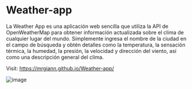 # Weather-app

La Weather App es una aplicación web sencilla que utiliza la API de OpenWeatherMap para obtener información actualizada sobre el clima de cualquier lugar del mundo. Simplemente ingresa el nombre de la ciudad en el campo de búsqueda y obtén detalles como la temperatura, la sensación térmica, la humedad, la presión, la velocidad y dirección del viento, así como una descripción general del clima.

Visit: https://mrgiann.github.io/Weather-app/

![image](https://github.com/mrgiann/Weather-app/assets/82038942/a79abb63-6fc2-4a4f-9ce6-8479032bbf6e)
